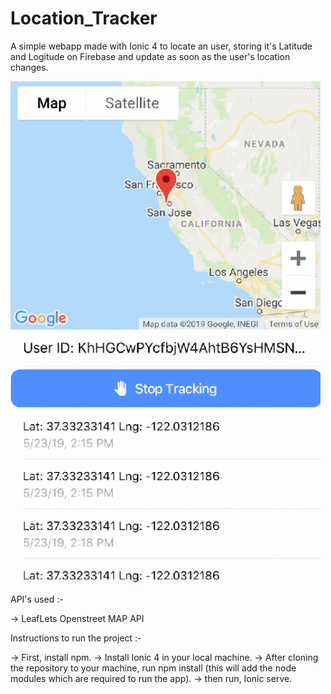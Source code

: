 # Location_Tracker

 A simple webapp made with Ionic 4 to locate an user, storing it's Latitude and Logitude on Firebase and update as soon as the user's location changes.

 ![alt text](https://github.com/pratyushraj7/Location_Tracker/blob/master/src/app/image/img.png)

 API's used :-

 -> LeafLets Openstreet MAP API
 
 Instructions to run the project :-

-> First, install npm.
-> Install Ionic 4 in your local machine.
-> After cloning the repository to your machine, run npm install (this will add the node modules which are required to run the app).
-> then run, Ionic serve.

